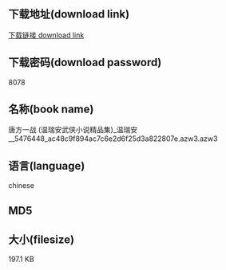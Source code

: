 ## 下载地址(download link)
[下载链接 download link](https://tutu365.netlify.app/?s=%E5%94%90%E6%96%B9%E4%B8%80%E6%88%98+%28%E6%B8%A9%E7%91%9E%E5%AE%89%E6%AD%A6%E4%BE%A0%E5%B0%8F%E8%AF%B4%E7%B2%BE%E5%93%81%E9%9B%86%29_%E6%B8%A9%E7%91%9E%E5%AE%89__5476448_ac48c9f894ac7c6e2d6f25d3a822807e.azw3)

## 下载密码(download password)
8078

## 名称(book name)
唐方一战 (温瑞安武侠小说精品集)_温瑞安__5476448_ac48c9f894ac7c6e2d6f25d3a822807e.azw3.azw3

## 语言(language)
chinese

## MD5


## 大小(filesize)
197.1 KB

